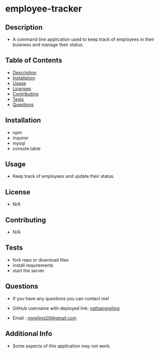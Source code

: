 # employee-tracker

## Description

 - A command line application used to keep track of employees in their buisness and manage their status.

  ## Table of Contents
  - [Description](#description)
  - [Installation](#installation)
  - [Usage](#usage)
  - [Licenses](#license)
  - [Contributing](#contributing)
  - [Tests](#tests)
  - [Questions](#questions)

  ## Installation
  
  - npm
  - inquirer
  - mysql
  - console.table

  ## Usage
  
  - Keep track of employees and update their status.

  ## License
  
  - N/A


  ## Contributing

  - N/A


  ## Tests

  - fork repo or download files
  - install requirements
  - start the server


  ## Questions
  - If you have any questions you can contact me!

  - GitHub username with deployed link: [nathangreiling](https://github.com/nathangreiling)
  - Email : ngreiling20@gmail.com


  ## Additional Info
  - Some aspects of this application may not work.
